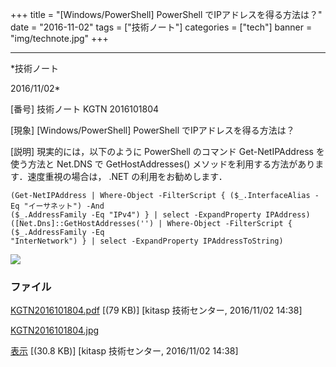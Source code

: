 ﻿+++
title = "[Windows/PowerShell] PowerShell でIPアドレスを得る方法は？"
date = "2016-11-02"
tags = ["技術ノート"]
categories = ["tech"]
banner = "img/technote.jpg"
+++

-----------------------------------------------------------------------------------------------------------------------------

*技術ノート

2016/11/02*


[番号]
技術ノート KGTN 2016101804

[現象]
[Windows/PowerShell] PowerShell でIPアドレスを得る方法は？

[説明]
現実的には，以下のように PowerShell のコマンド Get-NetIPAddress
を使う方法と Net.DNS で GetHostAddresses()
メソッドを利用する方法があります．速度重視の場合は， .NET
の利用をお勧めします．

    (Get-NetIPAddress | Where-Object -FilterScript { ($_.InterfaceAlias -Eq "イーサネット") -And
    ($_.AddressFamily -Eq "IPv4") } | select -ExpandProperty IPAddress)
    ([Net.Dns]::GetHostAddresses('') | Where-Object -FilterScript { ($_.AddressFamily -Eq
    "InterNetwork") } | select -ExpandProperty IPAddressToString)

![](http://techreport.kitasp.net/attachments/download/3152/KGTN2016101804.jpg)


### ファイル

 
 


[KGTN2016101804.pdf](http://techreport.kitasp.net/attachments/download/3151/KGTN2016101804.pdf)
 [(79 KB)] [kitasp 技術センター, 2016/11/02
14:38]

[KGTN2016101804.jpg](http://techreport.kitasp.net/attachments/download/3152/KGTN2016101804.jpg)

[表示](http://techreport.kitasp.net/attachments/3152/KGTN2016101804.jpg "表示")
 [(30.8 KB)] [kitasp 技術センター, 2016/11/02
14:38]


 


 


